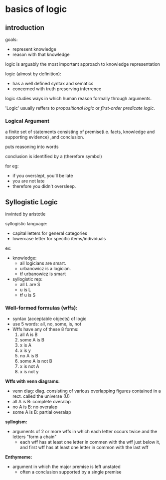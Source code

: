 # basics of logic

## introduction
goals:
- represent knowledge
- reason with that knowledge

logic is arguably the most important approach to knowledge representation

logic (almost by definition):
- has a well defined syntax and sematics
- concerned with truth preserving inferrence

logic studies ways in which human reason formally through arguments.

'Logic' usually reffers to *propositional logic* or *first-order predicate logic*.

### Logical Argument
a finite set of statements consisting of premise(i.e. facts, knowledge and supporting evidence) ,and conclusion.

puts reasoning into words

conclusion is identified by a (therefore symbol)

for eg:
- if you overslept, you'll be late
- you are not late
- therefore you didn't oversleep.

## Syllogistic Logic
invinted by aristotle

syllogistic language:
- capital letters for general categories
- lowercase letter for specific items/individuals

ex:
- knowledge:
  - all logicians are smart.
  - urbanowicz is a logician.
  - tf urbanowicz is smart
- syllogistic rep:
  - all L are S
  - u is L
  - tf u is S

### Well-formed formulas (wffs):
- syntax (acceptable objects) of logic
- use 5 words: all, no, some, is, not
- Wffs have any of these 8 forms:
  1. all A is B
  2. some A is B
  3. x is A
  4. x is y
  5. no A is B
  6. some A is not B
  7. x is not A
  8. x is not y


**Wffs with venn diagrams:**
- venn diag: diag. consisting of various overlapping figures contained in a rect. called the universe (U)
- all A is B: complete overalap
- no A is B: no overalap
- some A is B: partial overalap

**syllogism:**
- arguments of 2 or more wffs in which each letter occurs twice and the letters "form a chain"
  - each wff has at least one letter in commen with the wff just below it, and first wff has at least one letter in common with the last wff

**Enthymeme:**
- argument in which the major premise is left unstated
  - often a conclusion supported by a single premise




















